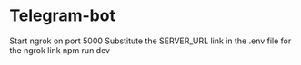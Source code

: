# Telegram-bot
Start ngrok on port 5000
Substitute the SERVER_URL link in the .env file for the ngrok link
npm run dev
